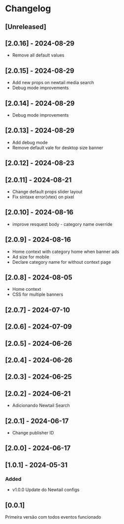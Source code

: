 # Changelog

## [Unreleased]

## [2.0.16] - 2024-08-29
- Remove all default values

## [2.0.15] - 2024-08-29
- Add new props on newtail media search
- Debug mode improvements

## [2.0.14] - 2024-08-29
- Debug mode improvements

## [2.0.13] - 2024-08-29
- Add debug mode
- Remove default vale for desktop size banner

## [2.0.12] - 2024-08-23

## [2.0.11] - 2024-08-21
- Change default props slider layout
- Fix sintaxe error(vtex) on pixel

## [2.0.10] - 2024-08-16
- improve resquest body - category name override

## [2.0.9] - 2024-08-16
- Home context with category home when banner ads
- Ad size for mobile
- Declare category name for without context page

## [2.0.8] - 2024-08-05
- Home context
- CSS for multiple banners

## [2.0.7] - 2024-07-10

## [2.0.6] - 2024-07-09

## [2.0.5] - 2024-06-26

## [2.0.4] - 2024-06-26

## [2.0.3] - 2024-06-25

## [2.0.2] - 2024-06-21
- Adicionando Newtail Search

## [2.0.1] - 2024-06-17
- Change publisher ID

## [2.0.0] - 2024-06-17

## [1.0.1] - 2024-05-31

### Added
- v1.0.0 Update do Newtail configs

## [0.0.1]
Primeira versão com todos eventos funcionado